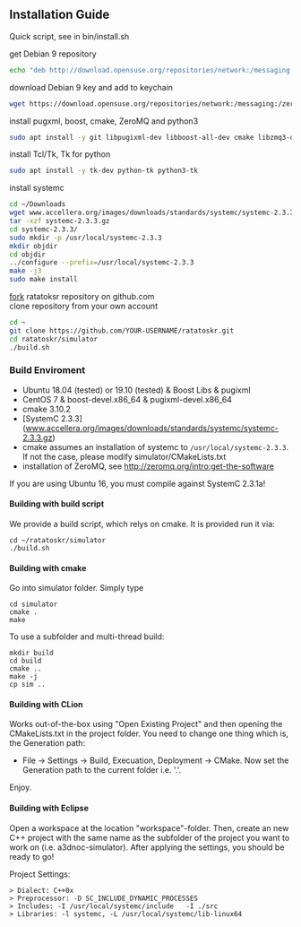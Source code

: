 ## Installation Guide

Quick script, see in bin/install.sh

get Debian 9 repository
```bash 
echo "deb http://download.opensuse.org/repositories/network:/messaging:/zeromq:/release-stable/Debian_9.0/ ./" | sudo tee -a /etc/apt/sources.list
```
download Debian 9 key and add to keychain
```bash 
wget https://download.opensuse.org/repositories/network:/messaging:/zeromq:/release-stable/Debian_9.0/Release.key -O- | sudo apt-key add
```
install pugxml, boost, cmake, ZeroMQ and python3
```bash
sudo apt install -y git libpugixml-dev libboost-all-dev cmake libzmq3-dev python3-venv
```
install Tcl/Tk, Tk for python
```bash 
sudo apt install -y tk-dev python-tk python3-tk
```
install systemc
```bash 
cd ~/Downloads
wget www.accellera.org/images/downloads/standards/systemc/systemc-2.3.3.gz
tar -xzf systemc-2.3.3.gz
cd systemc-2.3.3/
sudo mkdir -p /usr/local/systemc-2.3.3
mkdir objdir
cd objdir
../configure --prefix=/usr/local/systemc-2.3.3
make -j3
sudo make install
```
[fork](https://help.github.com/en/github/getting-started-with-github/fork-a-repo) ratatoksr repository on github.com  
clone repository from your own account
```bash 
cd ~
git clone https://github.com/YOUR-USERNAME/ratatoskr.git
cd ratatoskr/simulator
./build.sh
```

### Build Enviroment

- Ubuntu 18.04 (tested) or 19.10 (tested) & Boost Libs & pugixml
- CentOS 7 & boost-devel.x86_64 & pugixml-devel.x86_64
- cmake 3.10.2
- [SystemC 2.3.3] (www.accellera.org/images/downloads/standards/systemc/systemc-2.3.3.gz)
- cmake assumes an installation of systemc to ``/usr/local/systemc-2.3.3``. If not the case, please modify simulator/CMakeLists.txt
- installation of ZeroMQ, see http://zeromq.org/intro:get-the-software

If you are using Ubuntu 16, you must compile against SystemC 2.3.1a!

#### Building with build script
We provide a build script, which relys on cmake. It is provided run it via:
```
cd ~/ratatoskr/simulator
./build.sh
```


#### Building with cmake
Go into simulator folder. Simply type
```
cd simulator
cmake .
make
```

To use a subfolder and multi-thread build:
```
mkdir build
cd build
cmake ..
make -j
cp sim ..
```

#### Building with CLion

Works out-of-the-box using "Open Existing Project" and then opening the CMakeLists.txt in the project folder. You need to change one thing which is, the Generation path:
- File -> Settings -> Build, Execuation, Deployment -> CMake. Now set the Generation path to the current folder i.e. '.'.

Enjoy.

#### Building with Eclipse

Open a workspace at the location "workspace"-folder. Then, create an new C++ project with the same name as the subfolder of the project you want to work on (i.e. a3dnoc-simulator). After applying the settings, you should be ready to go! 

Project Settings: 

```
> Dialect: C++0x  
> Preprocessor: -D SC_INCLUDE_DYNAMIC_PROCESSES  
> Includes: -I /usr/local/systemc/include   -I ./src
> Libraries: -l systemc, -L /usr/local/systemc/lib-linux64  
```
